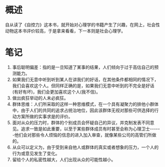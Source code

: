 概述
====

自从读了《自控力》这本书，就开始对心理学的书籍产生了兴趣，在网上，社会性动物这本书评价较高，于是拿来看看，下一本则是社会心理学。

笔记
====

1.  事后聪明偏差：指的是一旦知道了某事的结果，人们倾向于过于高估自己的预测能力。
2.  如果我们无意中听到听到某人在讲我们的好话，在其他条件都相同的情况下，我们会喜欢这个人。但同样正确的是，如果我们无意中听到的不完全是好话(有好有坏)，我们会更加喜欢这个人(我不信)。
3.  做出疯狂举动的人未必疯狂。
4.  群体思维：人们所采取的这样一种思维模式，在一个具有凝聚力的排他小群体中，由于人们的共同的追求占统治地位，因此该群体无视对那些可供选择的行动方案所做的实事求是的评价。
5.  面对从众的压力时，群体的个别成员会怀疑自己的异议，并克制发表不同意见。追求一致是如此重要，以至于某些群体成员有时甚至会称为心理卫士------他们会对那些令人烦恼的信息的进入加入审查，就像某些公司的高管们所做的。
6.  从众可以定义为，由于受到来自他人或群体的真实或者想象的压力，一个人的行为或意见发生了变化。
7.  留给个人的私密性越大，人们出现从众的可能性越小。
